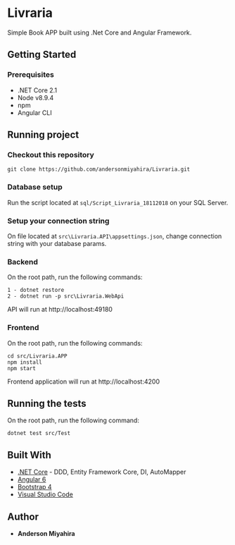 # Livraria 

Simple Book APP built using .Net Core and Angular Framework.
## Getting Started

### Prerequisites

* .NET Core 2.1
* Node v8.9.4
* npm 
* Angular CLI

## Running project

### Checkout this repository 

```
git clone https://github.com/andersonmiyahira/Livraria.git
```

### Database setup
Run the script located at `sql/Script_Livraria_18112018` on your SQL Server.

### Setup your connection string
On file located at `src\Livraria.API\appsettings.json`, change connection string with your database params.

### Backend 

On the root path, run the following commands:

```
1 - dotnet restore
2 - dotnet run -p src\Livraria.WebApi
```

API will run at http://localhost:49180

### Frontend

On the root path, run the following commands:

```
cd src/Livraria.APP
npm install 
npm start
```

Frontend application will run at http://localhost:4200

## Running the tests

On the root path, run the following command:

```
dotnet test src/Test
```


## Built With

* [.NET Core](https://www.microsoft.com/net/learn/get-started/) - DDD, Entity Framework Core, DI, AutoMapper
* [Angular 6](https://angular.io/)
* [Bootstrap 4](https://getbootstrap.com/docs/4.1/getting-started/introduction/)
* [Visual Studio Code](https://rometools.github.io/rome/) 

## Author

* **Anderson Miyahira** 
